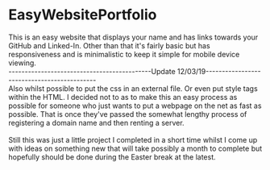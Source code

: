 # EasyWebsitePortfolio
This is an easy website that displays your name and has links towards your GitHub and Linked-In. Other than that it's fairly basic but has responsiveness and is minimalistic to keep it simple for mobile device viewing.
<br>
--------------------------------------------Update 12/03/19--------------------------------------------
<br>
Also whilst possible to put the css in an external file. Or even put style tags within the HTML. I decided not to as to make this an easy process as possible for someone who just wants to put a webpage on the net as fast as possible. That is once they've passed the somewhat lengthy process of registering a domain name and then renting a server.
<br> <br>
Still this was just a little project I completed in a short time whilst I come up with ideas on something new that will take possibly a month to complete but hopefully should be done during the Easter break at the latest.
